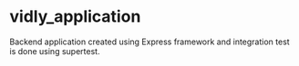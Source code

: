 # vidly_application

Backend application created using Express framework and integration test is done using supertest.
